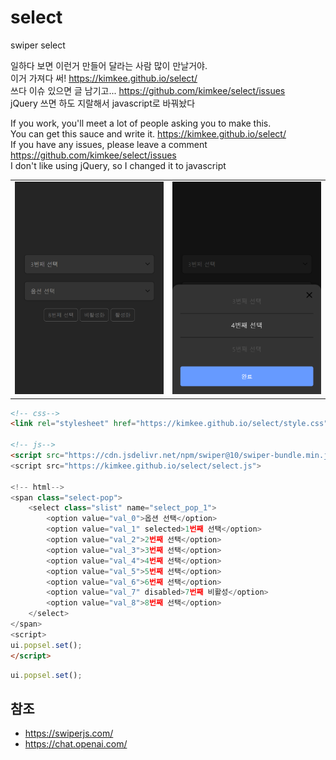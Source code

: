 # select
swiper select

일하다 보면 이런거 만들어 달라는 사람 많이 만날거야. <br>
이거 가져다 써!   https://kimkee.github.io/select/<br>
쓰다 이슈 있으면 글 남기고...  https://github.com/kimkee/select/issues <br>
jQuery 쓰면 하도 지랄해서   javascript로 바꿔놨다

If you work, you'll meet a lot of people asking you to make this.<br>
You can get this sauce and write it.   https://kimkee.github.io/select/<br>
If you have any issues, please leave a comment  https://github.com/kimkee/select/issues <br>
I don't like using jQuery, so I changed it to javascript


<div style="max-width: 700px">
    <table cellpadding="0" cellspacing="0">
        <tbody>
            <tr>
                <td><img src="./img/ss_01.png"> </td>
                <td><img src="./img/ss_02.png"></td>
            </tr>
        </tbody>
    </table>
</div>

<!-- | 1 | 2 |
| :---: | :---: |
| <img src="./img/ss_01.png"> | <img src="./img/ss_02.png"> | -->


``` html
<!-- css-->
<link rel="stylesheet" href="https://kimkee.github.io/select/style.css">  

<!-- js-->
<script src="https://cdn.jsdelivr.net/npm/swiper@10/swiper-bundle.min.js">
<script src="https://kimkee.github.io/select/select.js">

<!-- html-->
<span class="select-pop"> 
    <select class="slist" name="select_pop_1">
        <option value="val_0">옵션 선택</option>
        <option value="val_1" selected>1번째 선택</option>
        <option value="val_2">2번째 선택</option>
        <option value="val_3">3번째 선택</option>
        <option value="val_4">4번째 선택</option>
        <option value="val_5">5번째 선택</option>
        <option value="val_6">6번째 선택</option>
        <option value="val_7" disabled>7번째 비활성</option>
        <option value="val_8">8번째 선택</option>
    </select>
</span>
<script>
ui.popsel.set();
</script>

```

``` js
ui.popsel.set();
```

## 참조
- https://swiperjs.com/
- https://chat.openai.com/


